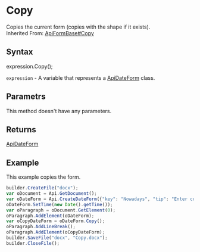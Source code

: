 # Copy

Copies the current form (copies with the shape if it exists).<br>Inherited From: [ApiFormBase#Copy](../../ApiFormBase/Methods/Copy.md)

## Syntax

expression.Copy();

`expression` - A variable that represents a [ApiDateForm](../ApiDateForm.md) class.

## Parametrs

This method doesn't have any parameters.

## Returns

[ApiDateForm](../ApiDateForm.md)

## Example

This example copies the form.

```javascript
builder.CreateFile("docx");
var oDocument = Api.GetDocument();
var oDateForm = Api.CreateDateForm({"key": "Nowadays", "tip": "Enter current date", "required": true, "placeholder": "Your date here", "format": "mm.dd.yyyy", "lang": "en-US"});
oDateForm.SetTime(new Date().getTime());
var oParagraph = oDocument.GetElement(0);
oParagraph.AddElement(oDateForm);
var oCopyDateForm = oDateForm.Copy();
oParagraph.AddLineBreak();
oParagraph.AddElement(oCopyDateForm);
builder.SaveFile("docx", "Copy.docx");
builder.CloseFile();
```